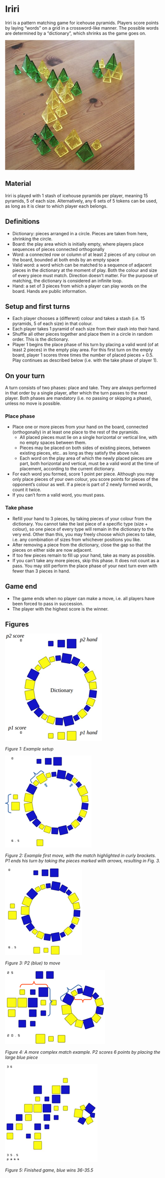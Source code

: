 Iriri
=====

Iriri is a pattern matching game for icehouse pyramids. Players score points by laying “words” on a grid in a crossword-like manner. The possible words are determined by a “dictionary”, which shrinks as the game goes on.

![fig0](realgame.jpg)

Material
--------

Iriri is played with 1 stash of icehouse pyramids per player, meaning 15 pyramids, 5 of each size. Alternatively, any 6 sets of 5 tokens can be used, as long as it is clear to which player each belongs.


Definitions
-----------

- Dictionary: pieces arranged in a circle. Pieces are taken from here, shrinking the circle.
- Board: the play area which is initially empty, where players place sequences of pieces connected orthogonally
- Word: a connected row or column of at least 2 pieces of any colour on the board, bounded at both ends by an empty space
- Valid word: a word which can be matched to a sequence of adjacent pieces in the dictionary at the moment of play. Both the colour and size of every piece must match. Direction doesn’t matter. For the purpose of matching, the dictionary is considered an infinite loop.
- Hand: a set of 3 pieces from which a player can play words on the board. Hands are public information.


Setup and first turns
---------------------

- Each player chooses a (different) colour and takes a stash (i.e. 15 pyramids, 5 of each size) in that colour.
- Each player takes 1 pyramid of each size from their stash into their hand.
- Shuffle all other pieces together and place them in a circle in random order. This is the dictionary.
- Player 1 begins the place phase of his turn by placing a valid word (of at least 2 pieces) in the empty play area. For this first turn on the empty board, player 1 scores three times the number of placed pieces + 0.5. Play continues as described below (i.e. with the take phase of player 1).


On your turn
------------

A turn consists of two phases: place and take. They are always performed in that order by a single player, after which the turn passes to the next player. Both phases are mandatory (i.e. no passing or skipping a phase), unless no move is possible.

### Place phase

- Place one or more pieces from your hand on the board, connected (orthogonally) in at least one place to the rest of the pyramids.
  - All placed pieces must lie on a single horizontal or vertical line, with no empty spaces between them.
  - Pieces may be placed on both sides of existing pieces, between existing pieces, etc.. as long as they satisfy the above rule.
  - Each word on the play area of which the newly placed pieces are part, both horizontal and vertical, must be a valid word at the time of placement, according to the current dictionary.
- For each word you formed, score 1 point per piece. Although you may only place pieces of your own colour, you score points for pieces of the opponent’s colour as well. If a piece is part of 2 newly formed words, count it twice.
- If you can’t form a valid word, you must pass.

### Take phase

- Refill your hand to 3 pieces, by taking pieces of your colour from the dictionary. You cannot take the last piece of a specific type (size + colour), so one piece of every type will remain in the dictionary to the very end. Other than this, you may freely choose which pieces to take, i.e. any combination of sizes from whichever positions you like.
- After removing a piece from the dictionary, close the gap so that the pieces on either side are now adjacent.
- If too few pieces remain to fill up your hand, take as many as possible.
- If you can’t take any more pieces, skip this phase. It does not count as a pass. You may still perform the place phase of your next turn even with fewer than 3 pieces in hand.


Game end
--------

- The game ends when no player can make a move, i.e. all players have been forced to pass in succession.
- The player with the highest score is the winner.


Figures
-------

![fig1](diagrams/01_setup.png)

_Figure 1: Example setup_


![fig2](diagrams/02_firstmove.png)

_Figure 2: Example first move, with the match highlighted in curly brackets. P1 ends his turn by taking the pieces marked with arrows, resulting in Fig. 3._


![fig3](diagrams/03_firstmove_2.png)

_Figure 3: P2 (blue) to move_


![fig4](diagrams/04_match.png)

_Figure 4: A more complex match example. P2 scores 6 points by placing the large blue piece_


![fig5](diagrams/05_gameend.png)

_Figure 5: Finished game, blue wins 36-35.5_
